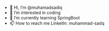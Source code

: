 - 👋 Hi, I’m @muhamadsadiq
- 👀 I’m interested in coding
- 🌱 I’m currently learning SpringBoot 
- 📫 How to reach me LinketIn: muhammad-sadq

<!---
muhamadsadiq/muhamadsadiq is a ✨ special ✨ repository because its `README.md` (this file) appears on your GitHub profile.
You can click the Preview link to take a look at your changes.
--->
